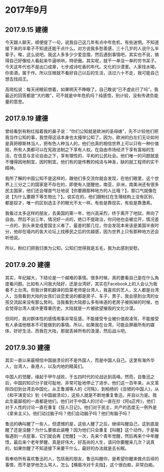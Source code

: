 # 2017年9月

## 2017.9.15 建德

今天跟人聊天，顺便提了一句，说我自己这几年有点中年危机，有些迷惘。不知道接下来的半辈子不知道还能干点什么。对方说我多愁善感，三十几岁的人说什么半辈子。唉，这么说吧。我这人多多少少爱显摆，然后遇到事情吧，其实也不说，搞得自己好像给人看起来牛逼哄哄，特骄傲。其实呢，就干一单没一单的穷书呆子。今天这年代也不是出口成章，七步成诗吃香的年代。文化的沙漠里。人家找水喝，你卖酒，属于作。所以压根就不看好自己以后的生活，活过六十不走，我可能自己想去找阎王。

高晓松说：每天闭眼前想着，如果明天不睁眼了。自己敢说“已不虚此行了吗”，我最近的回答都是“大约敢”，可不就是中年危机吗？纯感悟，别计较，没有传递负能量的意思。

## 2017.9.19 建德

曾经看到有粉红指着我的鼻子说：“你们公知就是欧洲的圣母婊”，先不计较他们把我当作公知的事，我觉得这话本身也太擡举公知了。因为，欧洲的白左们无论如何是真把穆斯林当人，把有色人种当人的，他们也真的相信世界上可以只有一种价值观，所有人类都可以在宪政法制之下享有人权。在自由市场经济下享有富裕的生活，在信息与言论自由之下，享有理性的、平和的公民社会。他们唯一的问题就是不懂得因地制宜，因时制宜。他们有的是传教的纯洁与神圣，缺的就工程师的实干精神。

我所了解的中国公知不是这样的，跟他们多交流你就会发现，在他们眼里，这个世界上三分之二的国家是不存在的，即使有人提醒他，南亚，非洲，南美洲还有很多民主国家，他们还会理直气壮地说【你要跟那种地方的人比哦？】，那口气就像在说【为什么要跟下等生物比？】。说实在的，他们跟粉红在生理结构上没有区别，都是奴才，唯一的区别选主子的眼光不太一样。有些是靠现实，有些是靠激素。

我看过太多这样的朋友，去美国的第一年，他兴高采烈，终于离开了地狱，奔向了自由。然后不出三年，情况好一点的，绝口不提政治，你问他也会被岔开，情况差一点的，到头来变成爱国主义者了。最差的那几位，你会发现本来该是美国半夜时分，他却在墙内的各大论坛上找移民之后的优越感，因为世界上只有那种地方还会听他说。

所以，粉红们把我归类为公知，公知们觉得我是五毛，我为此感到安慰。

## 2017.9.20 建德

其实，年纪越大，下结论是一个越难的事情。很多时候，真的要看自己是在什么角度看问题。比如有人问我大陆好，还是台湾好，其实在Facebook上的人会认为我看不上台湾。但我计算机翻译的启蒙老师是台湾人，我喜欢的艺人，文人都是台湾人，当我看到大陆的女孩们谈恋爱说的都是房子、车子，票子，我会感到台湾的女孩交流起来没有那么势利。当我看到大陆那么多有味道的老房子被拆掉的时候，也会觉得台湾人或许更尊重历史。大陆就是一片被欲望摧毁的文化沙漠。

但同时，我对群体性的感情用事非常反感。不能接受专业被价值观凌驾，不能接受有人承诺他根本不可能做到的事情。所以，如果我在台湾，可能会屏蔽所有的媒体，好好生活，而我在大陆，那就丢掉所有的浪漫，然后战斗吧。

## 2017.9.30 建德

其实一直以来最相信中国崩溃论的不是外国人，而是中国人自己。这里有海外华人，台湾人，香港人，以及内地的精英们。

中国人的觉醒，缘起于甲午战败，于五四时代的论战达到高峰。然而，自鲁迅之后，中国的知识分子就可耻地，非常可耻地停止了进步。他们这一百年来，从文革除四旧到台湾去中国化，从王鲁湘等人的《河殇》，到柏杨的《丑陋的中国人》，从《和平演变论》到《中国崩溃论》，这些人就是不断地重复鲁迅，并自以为是。我此生最鄙视的一直都是他们。他们对于中国人的讨论一直在抄《阿q正传》，他们对于人性的讨论一直在重复《狂人日记》。他们对于民主，共产的态度无一例外是《拿来主义》。他们动过脑子吗？他们会动脑子吗？他们有脑子吗？

鲁迅的确叫醒了一些人，但遗憾的是，这些人醒了之后，继续叫醒自己，这到底是醒了还是没醒？为什么要彼此装睡？因为他们只会重复【叫醒】这个动作。于是每每遇到一点屁事，它们就会再【觉醒】一次，先来个青年觉醒，然后再来个中年醒悟，最后来个老年梦醒，真是好伟大，好高尚的人生，请问你要醒来几次？说真的，如果你醒了不知道接下来要干什么，最好的办法就是去长眠。

我奉劝所有喜欢鲁迅的人，包括我的朋友，鲁迅叫醒你，是希望你醒来做点后续的事情，而不是学他怎么骂人，怎么【横眉冷对千夫指】，这个很白痴，非常白痴。
